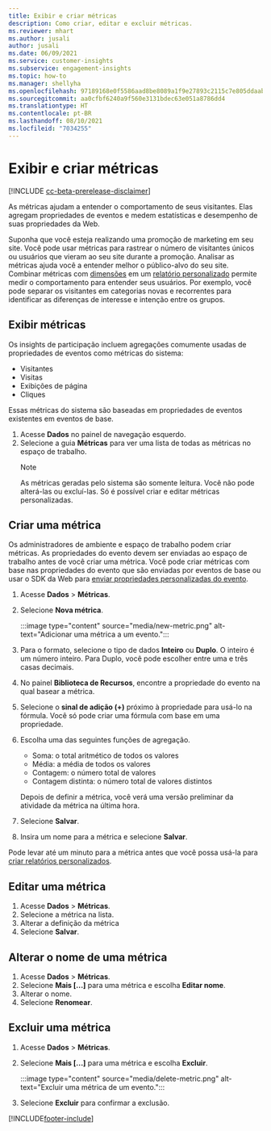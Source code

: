 ```yaml
---
title: Exibir e criar métricas
description: Como criar, editar e excluir métricas.
ms.reviewer: mhart
ms.author: jusali
author: jusali
ms.date: 06/09/2021
ms.service: customer-insights
ms.subservice: engagement-insights
ms.topic: how-to
ms.manager: shellyha
ms.openlocfilehash: 97189168e0f5586aad8be8089a1f9e27893c2115c7e805ddaab1efc00e11b860
ms.sourcegitcommit: aa0cfbf6240a9f560e3131bdec63e051a8786dd4
ms.translationtype: HT
ms.contentlocale: pt-BR
ms.lasthandoff: 08/10/2021
ms.locfileid: "7034255"
---
```

# <a name="view-and-create-metrics"></a>Exibir e criar métricas

[!INCLUDE [cc-beta-prerelease-disclaimer](includes/cc-beta-prerelease-disclaimer.md)]

As métricas ajudam a entender o comportamento de seus visitantes. Elas agregam propriedades de eventos e medem estatísticas e desempenho de suas propriedades da Web.  

Suponha que você esteja realizando uma promoção de marketing em seu site. Você pode usar métricas para rastrear o número de visitantes únicos ou usuários que vieram ao seu site durante a promoção. Analisar as métricas ajuda você a entender melhor o público-alvo do seu site. Combinar métricas com [dimensões](dimensions.md) em um [relatório personalizado](custom-reports.md) permite medir o comportamento para entender seus usuários. Por exemplo, você pode separar os visitantes em categorias novas e recorrentes para identificar as diferenças de interesse e intenção entre os grupos.

## <a name="view-metrics"></a>Exibir métricas

Os insights de participação incluem agregações comumente usadas de propriedades de eventos como métricas do sistema: 

- Visitantes
- Visitas
- Exibições de página
- Cliques

Essas métricas do sistema são baseadas em propriedades de eventos existentes em eventos de base.

1. Acesse **Dados** no painel de navegação esquerdo. 
1. Selecione a guia **Métricas** para ver uma lista de todas as métricas no espaço de trabalho. 
   > [!NOTE]
   > As métricas geradas pelo sistema são somente leitura. Você não pode alterá-las ou excluí-las. Só é possível criar e editar métricas personalizadas.

## <a name="create-a-metric"></a>Criar uma métrica

Os administradores de ambiente e espaço de trabalho podem criar métricas. As propriedades do evento devem ser enviadas ao espaço de trabalho antes de você criar uma métrica. Você pode criar métricas com base nas propriedades do evento que são enviadas por eventos de base ou usar o SDK da Web para [enviar propriedades personalizadas do evento](advanced-SDK-implementation.md).

1. Acesse **Dados** > **Métricas**.
1. Selecione **Nova métrica**.

   :::image type="content" source="media/new-metric.png" alt-text="Adicionar uma métrica a um evento.":::

1. Para o formato, selecione o tipo de dados **Inteiro** ou **Duplo**. O inteiro é um número inteiro. Para Duplo, você pode escolher entre uma e três casas decimais.
1. No painel **Biblioteca de Recursos**, encontre a propriedade do evento na qual basear a métrica.
1. Selecione o **sinal de adição (+)** próximo à propriedade para usá-lo na fórmula. Você só pode criar uma fórmula com base em uma propriedade. 
1. Escolha uma das seguintes funções de agregação. 

   - Soma: o total aritmético de todos os valores 
   - Média: a média de todos os valores
   - Contagem: o número total de valores
   - Contagem distinta: o número total de valores distintos

   Depois de definir a métrica, você verá uma versão preliminar da atividade da métrica na última hora.

1. Selecione **Salvar**. 
1. Insira um nome para a métrica e selecione **Salvar**.

Pode levar até um minuto para a métrica antes que você possa usá-la para [criar relatórios personalizados](custom-reports.md).

## <a name="edit-a-metric"></a>Editar uma métrica

1. Acesse **Dados** > **Métricas**.
1. Selecione a métrica na lista.
1. Alterar a definição da métrica
1. Selecione **Salvar**.

## <a name="change-the-name-of-a-metric"></a>Alterar o nome de uma métrica

1. Acesse **Dados** > **Métricas**.
1. Selecione **Mais [...]** para uma métrica e escolha **Editar nome**.
1. Alterar o nome. 
1. Selecione **Renomear**.

## <a name="delete-a-metric"></a>Excluir uma métrica

1. Acesse **Dados** > **Métricas**.
1. Selecione **Mais [...]** para uma métrica e escolha **Excluir**.

   :::image type="content" source="media/delete-metric.png" alt-text="Excluir uma métrica de um evento.":::

1. Selecione **Excluir** para confirmar a exclusão.

[!INCLUDE[footer-include](../includes/footer-banner.md)]
